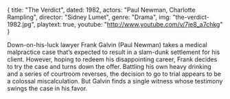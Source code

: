 {
  title: "The Verdict",
  dated: 1982,
  actors: "Paul Newman, Charlotte Rampling",
  director: "Sidney Lumet",
  genre: "Drama",
  img: "the-verdict-1982.jpg",
  playtext: true,
  youtube: "http://www.youtube.com/v/7je8_a7chkg"
}
 
Down-on-his-luck lawyer Frank Galvin (Paul Newman) takes a medical malpractice case that’s expected to result in a slam-dunk settlement for his client. However, hoping to redeem his disappointing career, Frank decides to try the case and turns down the offer. Battling his own heavy drinking and a series of courtroom reverses, the decision to go to trial appears to be a colossal miscalculation. But Galvin finds a single witness whose testimony swings the case in his favor. 